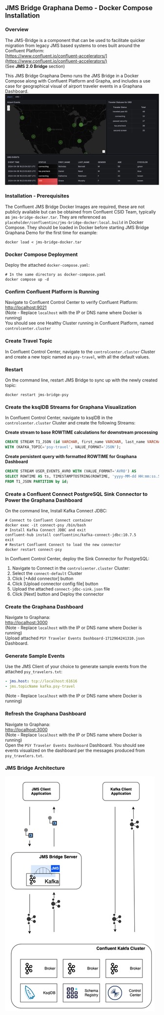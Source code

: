 
## JMS Bridge Graphana Demo - Docker Compose Installation

### Overview
The JMS-Bridge is a component that can be used to facilitate quicker migration from legacy JMS based systems to ones built around the Confluent Platform:
<br >[https://www.confluent.io/confluent-accelerators/](https://www.confluent.io/confluent-accelerators/)
<br />(See **JMS 2.0 Bridge** section)

This JMS Bridge Graphana Demo runs the JMS Bridge in a Docker Compose along with Confluent Platform and Grapha, and includes a use case for geographical visual of airport traveler events in a Graphana Dashboard.
![Graphana](./jms-bridge-graphana-demo/images/graphan-dashboard.png)

### Installation - Prerequisites
The Confluent JMS Bridge Docker Images are required, these are not publicly available but can be obtained from Confluent CSID Team, typically as ```jms-bridge-docker.tar```. They are referenced as ```placeholder/confluentinc/jms-bridge-docker:local.build``` in Docker Compose. They should be loaded in Docker before starting JMS Bridge Graphana Demo for the first time for example:
```shell
docker load < jms-bridge-docker.tar
```

### Docker Compose Deployment
Deploy the attached ```docker-compose.yaml```:
```shell
# In the same directory as docker-compose.yaml
docker compose up -d
```

### Confirm Confluent Platform is Running
Navigate to Confluent Control Center to verify Confluent Platform:
<br />[http://localhost:9021](http://localhost:9021)
<br />(Note - Replace ```localhost``` with the IP or DNS name where Docker is running)
<br />You should see one Healthy Cluster running in Confluent Platform, named ```controlcenter.cluster```

### Create Travel Topic
In Confluent Control Center, navigate to the ```controlcenter.cluster``` Cluster and create a new topic named as ```psy-travel```, with all the default values.

### Restart
On the command line, restart JMS Bridge to sync up with the newly created topic:
```shell
docker restart jms-bridge-psy
```
### Create the ksqlDB Streams for Graphana Visualization
In Confluent Control Center, navigate to ksqlDB in the ```controlcenter.cluster``` Cluster and create the following Streams:

**Create stream to base ROWTIME calculations for downstream processing**
```sql
CREATE STREAM T1_JSON (id VARCHAR, first_name VARCHAR, last_name VARCHAR, gender VARCHAR, age VARCHAR, eyecolor VARCHAR, email VARCHAR, phone_number VARCHAR, street_address VARCHAR, state VARCHAR, zip_code VARCHAR, country VARCHAR, country_code VARCHAR, airport VARCHAR, status VARCHAR)
WITH (KAFKA_TOPIC='psy-travel', VALUE_FORMAT='JSON');
```

**Create persistent query with formatted ROWTIME for Graphana Dashboard**
```sql
CREATE STREAM USER_EVENTS_AVRO WITH (VALUE_FORMAT='AVRO') AS
SELECT ROWTIME AS ts, TIMESTAMPTOSTRING(ROWTIME, 'yyyy-MM-dd HH:mm:ss.SSS z') AS rowtime_formatted, *
FROM T1_JSON PARTITION by id;
```
### Create a Confluent Connect PostgreSQL Sink Connector to Power the Graphana Dashboard
On the command line, Install Kafka Connect JDBC:
```shell
# Connect to Confluent Connect container
docker exec -it connect-psy /bin/bash
# Install Kafka Connect JDBC and exit
confluent-hub install confluentinc/kafka-connect-jdbc:10.7.5
exit
# Restart Confluent Connect to load the new connector
docker restart connect-psy
```
In Confluent Control Center, deploy the Sink Connector for PostgreSQL:
1. Navigate to Connect in the ```controlcenter.cluster``` Cluster:
1. Select the ```connect-default``` Cluster
1. Click [+Add connector] button
1. Click [Upload connector config file] button
1. Upload the attached ```connect-jdbc-sink.json``` file
1. Click [Next] button and Deploy the connector

### Create the Graphana Dashboard
Navigate to Graphana:
<br />[http://localhost:3000](http://localhost:3000)
<br />(Note - Replace ```localhost``` with the IP or DNS name where Docker is running)
<br />Upload attached ```PSY Traveler Events Dashboard-1712964241310.json``` Dashboard.

### Generate Sample Events
Use the JMS Client of your choice to generate sample events from the attached ```psy_travelers.txt```:
```yaml
- jms.host: tcp://localhost:61616
- jms.topicName kafka.psy-travel
```
(Note - Replace ```localhost``` with the IP or DNS name where Docker is running)

### Refresh the Graphana Dashboard
Navigate to Graphana:
<br />[http://localhost:3000](http://localhost:3000)
<br />(Note - Replace ```localhost``` with the IP or DNS name where Docker is running)
<br />Open the ```PSY Traveler Events Dashboard``` Dashboard. You should see events visualized on the dashboard per the messages produced from ```psy_travelers.txt```.

### JMS Bridge Architecture
![Graphana](./jms-bridge-graphana-demo/images/jms-bridge-arch.png)
